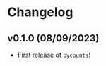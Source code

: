 # Changelog

<!--next-version-placeholder-->

## v0.1.0 (08/09/2023)

- First release of `pycounts`!